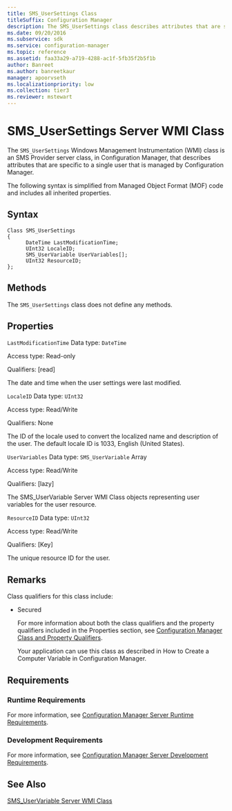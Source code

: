 ```yaml
---
title: SMS_UserSettings Class
titleSuffix: Configuration Manager
description: The SMS_UserSettings class describes attributes that are specific to a single user that is managed by Configuration Manager.
ms.date: 09/20/2016
ms.subservice: sdk
ms.service: configuration-manager
ms.topic: reference
ms.assetid: faa33a29-a719-4288-ac1f-5fb35f2b5f1b
author: Banreet
ms.author: banreetkaur
manager: apoorvseth
ms.localizationpriority: low
ms.collection: tier3
ms.reviewer: mstewart
---
```

# SMS_UserSettings Server WMI Class
The `SMS_UserSettings` Windows Management Instrumentation (WMI) class is an SMS Provider server class, in Configuration Manager, that describes attributes that are specific to a single user that is managed by Configuration Manager.

 The following syntax is simplified from Managed Object Format (MOF) code and includes all inherited properties.

## Syntax

```
Class SMS_UserSettings
{
      DateTime LastModificationTime;
      UInt32 LocaleID;
      SMS_UserVariable UserVariables[];
      UInt32 ResourceID;
};
```

## Methods
 The `SMS_UserSettings` class does not define any methods.

## Properties
 `LastModificationTime`
 Data type: `DateTime`

 Access type: Read-only

 Qualifiers: [read]

 The date and time when the user settings were last modified.

 `LocaleID`
 Data type: `UInt32`

 Access type: Read/Write

 Qualifiers: None

 The ID of the locale used to convert the localized name and description of the user. The default locale ID is 1033, English (United States).

 `UserVariables`
 Data type: `SMS_UserVariable` Array

 Access type: Read/Write

 Qualifiers: [lazy]

 The SMS_UserVariable Server WMI Class objects representing user variables for the user resource.

 `ResourceID`
 Data type: `UInt32`

 Access type: Read/Write

 Qualifiers: [Key]

 The unique resource ID for the user.

## Remarks
 Class qualifiers for this class include:

- Secured

  For more information about both the class qualifiers and the property qualifiers included in the Properties section, see [Configuration Manager Class and Property Qualifiers](../../../develop/reference/misc/class-and-property-qualifiers.md).

  Your application can use this class as described in How to Create a Computer Variable in Configuration Manager.

## Requirements

### Runtime Requirements
 For more information, see [Configuration Manager Server Runtime Requirements](../../../develop/core/reqs/server-runtime-requirements.md).

### Development Requirements
 For more information, see [Configuration Manager Server Development Requirements](../../../develop/core/reqs/server-development-requirements.md).

## See Also
 [SMS_UserVariable Server WMI Class](../../../develop/reference/osd/sms_machinevariable-server-wmi-class.md)
